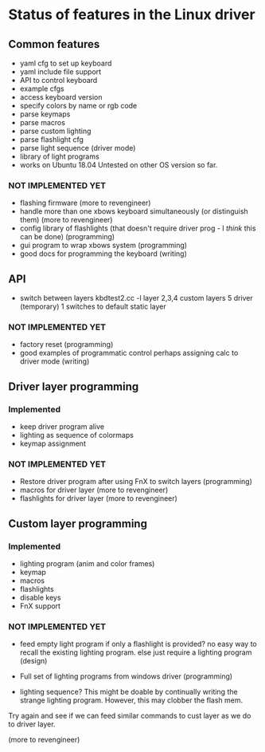 # Status of features in the Linux driver

## Common features

* yaml cfg to set up keyboard
* yaml include file support
* API to control keyboard
* example cfgs
* access keyboard version
* specify colors by name or rgb code
* parse keymaps
* parse macros
* parse custom lighting
* parse flashlight cfg
* parse light sequence (driver mode)
* library of light programs
* works on Ubuntu 18.04
Untested on other OS version so far.



### NOT IMPLEMENTED YET

* flashing firmware
(more to revengineer)
* handle more than one xbows keyboard simultaneously (or distinguish them)
(more to revengineer)
* config library of flashlights (that doesn't require driver prog - I *think*
  this can be done)
(programming)
* gui program to wrap xbows system
(programming)
* good docs for programming the keyboard
(writing)


## API

* switch between layers
kbdtest2.cc -l layer
	2,3,4 custom layers  5 driver (temporary)
	1 switches to default static layer


### NOT IMPLEMENTED YET
* factory reset
(programming)
* good examples of programmatic control
perhaps assigning calc to driver mode
(writing)

## Driver layer programming

### Implemented

* keep driver program alive
* lighting as sequence of colormaps
* keymap assignment


### NOT IMPLEMENTED YET

* Restore driver program after using FnX to switch layers
(programming)
* macros for driver layer
(more to revengineer)
* flashlights for driver layer
(more to revengineer)

## Custom layer programming

### Implemented

* lighting program (anim and color frames)
* keymap
* macros
* flashlights
* disable keys
* FnX support


### NOT IMPLEMENTED YET

* feed empty light program if only a flashlight is provided?
no easy way to recall the existing lighting program.
else just require a lighting program
(design)

* Full set of lighting programs from windows driver
(programming)
* lighting sequence?
This might be doable by continually writing the strange lighting program.
However, this may clobber the flash mem.

Try again and see if we can feed similar commands to cust layer as we do to
driver layer.

(more to revengineer)
